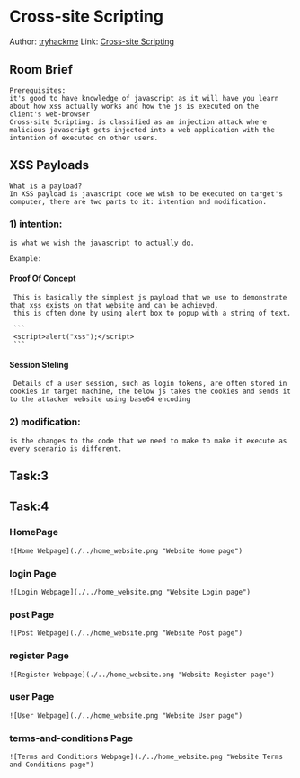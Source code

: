 # Cross-site Scripting

Author: [tryhackme](https://tryhackme.com/p/tryhackme)
Link: [Cross-site Scripting](https://tryhackme.com/room/xss)

##  Room Brief
    Prerequisites:
    it's good to have knowledge of javascript as it will have you learn about how xss actually works and how the js is executed on the client's web-browser
    Cross-site Scripting: is classified as an injection attack where malicious javascript gets injected into a web application with the intention of executed on other users.

##  XSS Payloads
    What is a payload?
    In XSS payload is javascript code we wish to be executed on target's computer, there are two parts to it: intention and modification.
### 1) intention: 
    is what we wish the javascript to actually do.
    
    Example:
#### Proof Of Concept
     This is basically the simplest js payload that we use to demonstrate that xss exists on that website and can be achieved.
     this is often done by using alert box to popup with a string of text.
     
     ```
     <script>alert("xss");</script>
     ```

#### Session Steling
     Details of a user session, such as login tokens, are often stored in cookies in target machine, the below js takes the cookies and sends it to the attacker website using base64 encoding  


### 2) modification: 
    is the changes to the code that we need to make to make it execute as every scenario is different.
    
    
## Task:3
## Task:4
   ### HomePage 
    ![Home Webpage](./../home_website.png "Website Home page")
 
   ### login Page
    ![Login Webpage](./../home_website.png "Website Login page")
   ### post Page
    ![Post Webpage](./../home_website.png "Website Post page")

   ### register Page
    ![Register Webpage](./../home_website.png "Website Register page")
     
   ### user Page
    ![User Webpage](./../home_website.png "Website User page")
    
   ### terms-and-conditions Page
    ![Terms and Conditions Webpage](./../home_website.png "Website Terms and Conditions page")
          
